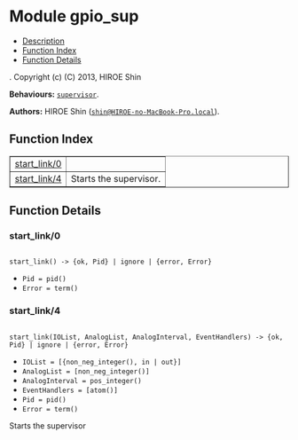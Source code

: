 

# Module gpio_sup #
* [Description](#description)
* [Function Index](#index)
* [Function Details](#functions)


.
Copyright (c) (C) 2013, HIROE Shin

__Behaviours:__ [`supervisor`](supervisor.md).

__Authors:__ HIROE Shin ([`shin@HIROE-no-MacBook-Pro.local`](mailto:shin@HIROE-no-MacBook-Pro.local)).
<a name="index"></a>

## Function Index ##


<table width="100%" border="1" cellspacing="0" cellpadding="2" summary="function index"><tr><td valign="top"><a href="#start_link-0">start_link/0</a></td><td></td></tr><tr><td valign="top"><a href="#start_link-4">start_link/4</a></td><td>
Starts the supervisor.</td></tr></table>


<a name="functions"></a>

## Function Details ##

<a name="start_link-0"></a>

### start_link/0 ###


<pre><code>
start_link() -&gt; {ok, Pid} | ignore | {error, Error}
</code></pre>

<ul class="definitions"><li><code>Pid = pid()</code></li><li><code>Error = term()</code></li></ul>


<a name="start_link-4"></a>

### start_link/4 ###


<pre><code>
start_link(IOList, AnalogList, AnalogInterval, EventHandlers) -&gt; {ok, Pid} | ignore | {error, Error}
</code></pre>

<ul class="definitions"><li><code>IOList = [{non_neg_integer(), in | out}]</code></li><li><code>AnalogList = [non_neg_integer()]</code></li><li><code>AnalogInterval = pos_integer()</code></li><li><code>EventHandlers = [atom()]</code></li><li><code>Pid = pid()</code></li><li><code>Error = term()</code></li></ul>


Starts the supervisor

